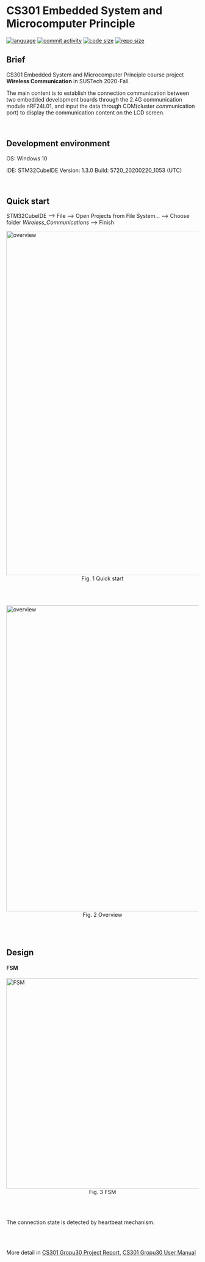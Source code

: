# CS301 Embedded System and Microcomputer Principle

[![language](https://img.shields.io/github/languages/top/Ryyyc/CS301-Embedded-System-and-Microcomputer-Principle?color=%23330099)]()
[![commit activity](https://img.shields.io/github/commit-activity/m/Ryyyc/CS301-Embedded-System-and-Microcomputer-Principle)](https://github.com/Ryyyc/CS301-Embedded-System-and-Microcomputer-Principle/commits/master)
[![code size](https://img.shields.io/github/languages/code-size/Ryyyc/CS301-Embedded-System-and-Microcomputer-Principle?color=%230099CC)]()
[![repo size](https://img.shields.io/github/repo-size/Ryyyc/CS301-Embedded-System-and-Microcomputer-Principle?color=%23CC9900)]()

## Brief
CS301 Embedded System and Microcomputer Principle course project **Wireless Communication** in SUSTech 2020-Fall.

The main content is to establish the connection communication between two embedded development boards through the 2.4G communication module nRF24L01, and input the data through COM(cluster *com*munication port) to display the communication content on the LCD screen.


<br>


## Development environment

OS: Windows 10

IDE: STM32CubeIDE  Version: 1.3.0  Build: 5720_20200220_1053 (UTC)


<br>


## Quick start



STM32CubeIDE  --> File --> Open Projects from File System... --> Choose folder *Wireless_Communications*  --> Finish



<img src="./doc/image/quick_start.jpg" width="900" align="middle" alt="overview"/>

<div style="text-align: center;">Fig. 1 Quick start</div>


<br><br>


<img src="./doc/image/overview.jpg" width="800" align="middle" alt="overview"/>


<div style="text-align: center;">Fig. 2 Overview</div>


<br><br>



## Design



#### FSM

<img src="./doc/image/FSM.jpg" width="550" align="middle" alt="FSM"/>

<div style="text-align: center;">Fig. 3  FSM</div>


<br><br>


The connection state is detected by heartbeat mechanism.


<br><br>


More detail in [CS301 Gropu30 Project Report](./doc/Project_Report.pdf),  [CS301 Gropu30 User Manual](./doc/User_Manual.pdf)



<br><br>

